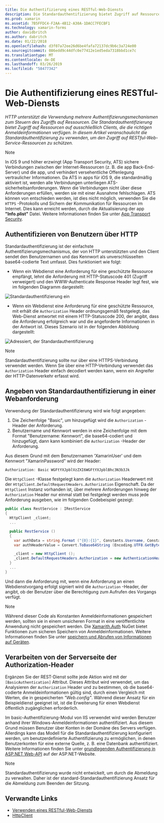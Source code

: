 ```yaml
---
title: Die Authentifizierung eines RESTful-Web-Diensts
description: Die Standardauthentifizierung bietet Zugriff auf Ressourcen auf ausschließlich Clients, die die richtigen Anmeldeinformationen verfügen. In diesem Artikel erläutert die Standardauthentifizierung zu verwenden, um den Zugriff auf RESTful-Web-Service-Ressourcen zu schützen.
ms.prod: xamarin
ms.assetid: 7B5FFDC4-F2AA-4B12-A30A-1DACC7FECBF1
ms.technology: xamarin-forms
author: davidbritch
ms.author: dabritch
ms.date: 01/22/2018
ms.openlocfilehash: d3f07a72ee26d6be4fafa72137dc9b6c3a724e00
ms.sourcegitcommit: 086edd9c44dfc0e77412e1ed5eda7318bbd1ce7c
ms.translationtype: MT
ms.contentlocale: de-DE
ms.lasthandoff: 03/26/2019
ms.locfileid: "58477342"
---
```

# <a name="authenticating-a-restful-web-service"></a>Die Authentifizierung eines RESTful-Web-Diensts

_HTTP unterstützt die Verwendung mehrere Authentifizierungsmechanismen zum Steuern des Zugriffs auf Ressourcen. Die Standardauthentifizierung bietet Zugriff auf Ressourcen auf ausschließlich Clients, die die richtigen Anmeldeinformationen verfügen. In diesem Artikel veranschaulicht die Standardauthentifizierung zu verwenden, um den Zugriff auf RESTful-Web-Service-Ressourcen zu schützen._

> [!NOTE]
> In iOS 9 und höher erzwingt (App Transport Security, ATS) sichere Verbindungen zwischen der Internet-Ressourcen (z. B. die app Back-End-Server) und die app, und verhindert versehentliche Offenlegung vertraulicher Informationen. Da ATS in apps für iOS 9, die standardmäßig aktiviert ist, werden alle Verbindungen unterliegen ATS-sicherheitsanforderungen. Wenn die Verbindungen nicht über diese Anforderungen erfüllen, werden sie mit einer Ausnahme fehlschlagen.
> ATS können von entschieden werden, ist dies nicht möglich, verwenden Sie die `HTTPS` -Protokolls und Sichern der Kommunikation für Ressourcen im Internet. Dies kann erreicht werden, durch die Aktualisierung der app **"Info.plist"** Datei. Weitere Informationen finden Sie unter [App Transport Security](~/ios/app-fundamentals/ats.md).

## <a name="authenticating-users-over-http"></a>Authentifizieren von Benutzern über HTTP

Standardauthentifizierung ist der einfachste Authentifizierungsmechanismus, der von HTTP unterstützten und den Client sendet den Benutzernamen und das Kennwort als unverschlüsselten base64-codierte Text umfasst. Dies funktioniert wie folgt:

- Wenn ein Webdienst eine Anforderung für eine geschützte Ressource empfängt, lehnt die Anforderung mit HTTP-Statuscode 401 (Zugriff verweigert) und den WWW-Authenticate Response Header legt fest, wie im folgenden Diagramm dargestellt:

![](rest-images/basic-authentication-fail.png "Standardauthentifizierung ein")

- Wenn ein Webdienst eine Anforderung für eine geschützte Ressource, mit erhält die `Authorization` Header ordnungsgemäß festgelegt, das Web-Dienst antwortet mit einem HTTP-Statuscode 200, der angibt, dass die Anforderung erfolgreich war und die angeforderte Informationen in der Antwort ist. Dieses Szenario ist in der folgenden Abbildung dargestellt:

![](rest-images/basic-authentication-success.png "Adressiert, der Standardauthentifizierung")

> [!NOTE]
> Standardauthentifizierung sollte nur über eine HTTPS-Verbindung verwendet werden. Wenn Sie über eine HTTP-Verbindung verwendet das <code>Authorization</code> Header einfach decodiert werden kann, wenn ein Angreifer der HTTP-Datenverkehr erfasst wird.

## <a name="specifying-basic-authentication-in-a-web-request"></a>Angeben von Standardauthentifizierung in einer Webanforderung

Verwendung der Standardauthentifizierung wird wie folgt angegeben:

1. Die Zeichenfolge "Basic", um hinzugefügt wird die `Authorization` -Header der Anforderung.
1. Benutzername und Kennwort werden in eine Zeichenfolge mit dem Format "Benutzername: Kennwort", die base64-codiert und hinzugefügt, dann kann kombiniert die `Authorization` -Header der Anforderung.

Aus diesem Grund mit dem Benutzernamen 'XamarinUser' und dem Kennwort "XamarinPassword" wird der Header:

```csharp
Authorization: Basic WGFtYXJpblVzZXI6WGFtYXJpblBhc3N3b3Jk
```

Die `HttpClient` -Klasse festgelegt kann die `Authorization` Headerwert mit der `HttpClient.DefaultRequestHeaders.Authorization` Eigenschaft. Da der `HttpClient` Instanz vorhanden ist, über mehrere Anforderungen hinweg der `Authorization` Header nur einmal statt bei festgelegt werden muss jede Anforderung ausgeben, wie im folgenden Codebeispiel gezeigt:

```csharp
public class RestService : IRestService
{
  HttpClient _client;
  ...

  public RestService ()
  {
    var authData = string.Format ("{0}:{1}", Constants.Username, Constants.Password);
    var authHeaderValue = Convert.ToBase64String (Encoding.UTF8.GetBytes (authData));

    _client = new HttpClient ();
    _client.DefaultRequestHeaders.Authorization = new AuthenticationHeaderValue ("Basic", authHeaderValue);
  }
  ...
}
```

Und dann die Anforderung mit, wenn eine Anforderung an einen Webdienstvorgang erfolgt signiert wird die `Authorization` -Header, der angibt, ob der Benutzer über die Berechtigung zum Aufrufen des Vorgangs verfügt.

> [!NOTE]
> Während dieser Code als Konstanten Anmeldeinformationen gespeichert werden, sollten sie in einem unsicheren Format in eine veröffentlichte Anwendung nicht gespeichert werden. Die [Xamarith.Auth](https://www.nuget.org/packages/Xamarin.Auth/) NuGet bietet Funktionen zum sicheren Speichern von Anmeldeinformationen. Weitere Informationen finden Sie unter [speichern und Abrufen von Informationen auf Geräten](~/xamarin-forms/data-cloud/authentication/oauth.md).

## <a name="processing-the-authorization-header-server-side"></a>Verarbeiten von der Serverseite der Authorization-Header

Ergänzen Sie der REST-Dienst sollte jede Aktion wird mit der `[BasicAuthentication]` Attribut. Dieses Attribut wird verwendet, um das Analysieren der `Authorization` Header und zu bestimmen, ob die base64-codierte Anmeldeinformationen gültig sind, durch einen Vergleich mit Werten, die in gespeicherten *"Web.config"*. Während dieser Ansatz für ein Beispieldienst geeignet ist, ist die Erweiterung für einen Webdienst öffentlich zugänglichen erforderlich.

Im basic-Authentifizierung-Modul von IIS verwendet wird werden Benutzer anhand ihrer Windows-Anmeldeinformationen authentifiziert. Aus diesem Grund müssen Benutzer über Konten in der Domäne des Servers verfügen. Allerdings kann das Modell für die Standardauthentifizierung konfiguriert werden, um benutzerdefinierte Authentifizierung zu ermöglichen, in denen Benutzerkonten für eine externe Quelle, z. B. eine Datenbank authentifiziert. Weitere Informationen finden Sie unter [grundlegenden Authentifizierung in ASP.NET Web-API](http://www.asp.net/web-api/overview/security/basic-authentication) auf der ASP.NET-Website.

> [!NOTE]
> Standardauthentifizierung wurde nicht entwickelt, um durch die Abmeldung zu verwalten. Daher ist der standard-Standardauthentifizierung Ansatz für die Abmeldung zum Beenden der Sitzung.

## <a name="related-links"></a>Verwandte Links

- [Verwenden eines RESTful-Web-Diensts](~/xamarin-forms/data-cloud/consuming/rest.md)
- [HttpClient](https://msdn.microsoft.com/library/system.net.http.httpclient(v=vs.110).aspx)
